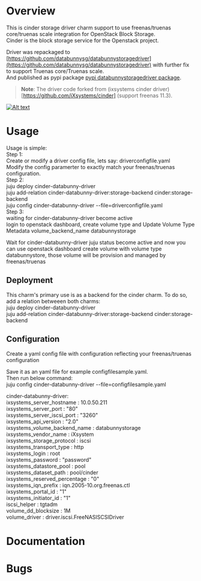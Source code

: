 # Overview  

 This is cinder storage driver charm support to use freenas/truenas core/truenas scale integration for OpenStack Block Storage.  
 Cinder is the block storage service for the Openstack project.  

Driver was repackaged to [https://github.com/databunnysg/databunnystoragedriver](https://github.com/databunnysg/databunnystoragedriver) with further fix to support Truenas core/Truenas scale.   
And published as pypi package [pypi databunnystoragedriver package](https://pypi.org/project/databunnystoragedriver/).  

> **Note**: The driver code forked from (ixsystems cinder driver)[https://github.com/iXsystems/cinder] (support freenas 11.3).   

[![Alt text](https://img.youtube.com/vi/B5XjPMOJmtE/0.jpg)](https://www.youtube.com/watch?v=B5XjPMOJmtE)

# Usage  
Usage is simple:  
Step 1:  
  Create or modify a driver config file, lets say: driverconfigfile.yaml  
  Modify the config paramerter to exactly match your freenas/truenas configuration.  
Step 2:  
  juju deploy cinder-databunny-driver  
  juju add-relation cinder-databunny-driver:storage-backend cinder:storage-backend  
  juju config cinder-databunny-driver --file=driverconfigfile.yaml  
Step 3:  
  waiting for cinder-databunny-driver become active  
  login to openstack dashboard, create volume type and Update Volume Type Metadata volume_backend_name databunnystorage  

  Wait for cinder-databunny-driver juju status become active and now you can use openstack dashboard create volume with volume type databunnystore, those volume will be provision and managed by freenas/truenas  


## Deployment  

  This charm's primary use is as a backend for the cinder charm. To do so, add a relation betweeen both charms:  
  juju deploy cinder-databunny-driver  
  juju add-relation cinder-databunny-driver:storage-backend cinder:storage-backend  

## Configuration  

  Create a yaml config file with configuration reflecting your freenas/truenas configuration  

  Save it as an yaml file for example configfilesample.yaml.  
  Then run below command:  
  juju config cinder-databunny-driver --file=configfilesample.yaml  



  cinder-databunny-driver:  
    ixsystems_server_hostname : 10.0.50.211  
    ixsystems_server_port : "80"  
    ixsystems_server_iscsi_port : "3260"  
    ixsystems_api_version : "2.0"  
    ixsystems_volume_backend_name : databunnystorage  
    ixsystems_vendor_name : iXsystem  
    ixsystems_storage_protocol : iscsi  
    ixsystems_transport_type : http  
    ixsystems_login : root  
    ixsystems_password : "password"  
    ixsystems_datastore_pool : pool  
    ixsystems_dataset_path : pool/cinder  
    ixsystems_reserved_percentage : "0"  
    ixsystems_iqn_prefix : iqn.2005-10.org.freenas.ctl  
    ixsystems_portal_id : "1"  
    ixsystems_initiator_id : "1"  
    iscsi_helper : tgtadm  
    volume_dd_blocksize : 1M  
    volume_driver : driver.iscsi.FreeNASISCSIDriver  

# Documentation  



# Bugs  



